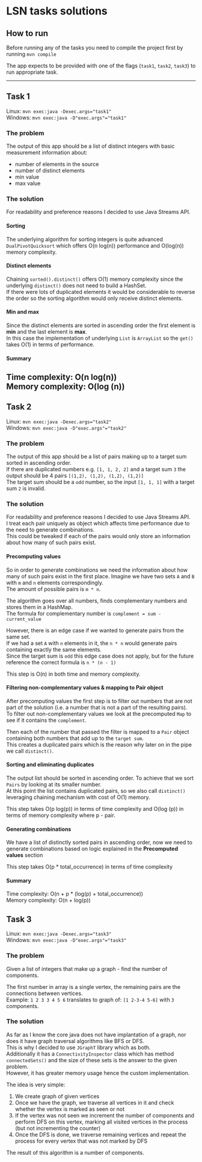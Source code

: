 # LSN tasks solutions

## How to run
Before running any of the tasks you need to compile the project first by running `mvn compile`

The app expects to be provided with one of the flags (`task1`, `task2`, `task3`) to run appropriate task.  

---
## Task 1

Linux: `mvn exec:java -Dexec.args="task1"`  
Windows: `mvn exec:java -D"exec.args"="task1"`

### The problem

The output of this app should be a list of distinct integers with basic measurement information about:
- number of elements in the source
- number of distinct elements
- min value
- max value

### The solution

For readability and preference reasons I decided to use Java Streams API.  

#### Sorting
The underlying algorithm for sorting integers is quite advanced `DualPivotQuicksort` which offers O(n log(n)) performance and O(log(n)) memory complexity.

#### Distinct elements
Chaining `sorted().distinct()` offers O(1) memory complexity since the underlying `distinct()` does not need to build a HashSet.  
If there were lots of duplicated elements it would be considerable to reverse the order so the sorting algorithm would only receive distinct elements.

#### Min and max
Since the distinct elements are sorted in ascending order the first element is **min** and the last element is **max**.  
In this case the implementation of underlying `List` is `ArrayList` so the `get()` takes O(1) in terms of performance.

#### Summary  
Time complexity: O(n log(n))  
Memory complexity: O(log (n))
---
## Task 2

Linux: `mvn exec:java -Dexec.args="task2"`   
Windows: `mvn exec:java -D"exec.args"="task2"`

### The problem

The output of this app should be a list of pairs making up to a target sum sorted in ascending order.  
If there are duplicated numbers e.g. `[1, 1, 2, 2]` and a target sum `3` the output should be 4 pairs `[(1,2), (1,2), (1,2), (1,2)]`  
The target sum should be a `odd` number, so the input `[1, 1, 1]` with a target sum `2` is invalid.

### The solution

For readability and preference reasons I decided to use Java Streams API.  
I treat each pair uniquely as object which affects time performance due to the need to generate combinations.  
This could be tweaked if each of the pairs would only store an information about how many of such pairs exist.  

#### Precomputing values
So in order to generate combinations we need the information about how many of such pairs exist in the first place. 
Imagine we have two sets `A` and `B` with `m` and `n` elements correspondingly.  
The amount of possible pairs is `m * n`.

The algorithm goes over all numbers, finds complementary numbers and stores them in a HashMap.  
The formula for complementary number is `complement = sum - current_value`

However, there is an edge case if we wanted to generate pairs from the same set.  
If we had a set `A` with `n` elements in it, the `n * n` would generate pairs containing exactly the same elements.  
Since the target sum is `odd` this edge case does not apply, but for the future reference the correct formula is `n * (n - 1)` 

This step is O(n) in both time and memory complexity. 

#### Filtering non-complementary values & mapping to Pair object
After precomputing values the first step is to filter out numbers that are not part of the solution (i.e. a number that is not a part of the resulting pairs).  
To filter out non-complementary values we look at the precomputed `Map` to see if it contains the `complement`.  

Then each of the number that passed the filter is mapped to a `Pair` object containing both numbers that add up to the `target sum`.  
This creates a duplicated pairs which is the reason why later on in the pipe we call `distinct()`.  

#### Sorting and eliminating duplicates
The output list should be sorted in ascending order. To achieve that we sort `Pairs` by looking at its smaller number.  
At this point the list contains duplicated pairs, so we also call `distinct()` leveraging chaining mechanism with cost of O(1) memory.

This step takes O(p log(p)) in terms of time complexity and O(log (p)) in terms of memory complexity where p - pair. 

#### Generating combinations
We have a list of distinctly sorted pairs in ascending order, now we need to generate combinations based on logic explained in the **Precomputed values** section

This step takes O(p * total_occurrence) in terms of time complexity

#### Summary
Time complexity: O(n + p * (log(p) + total_occurrence))  
Memory complexity: O(n + log(p))
## Task 3

Linux: `mvn exec:java -Dexec.args="task3"`  
Windows: `mvn exec:java -D"exec.args"="task3"`

### The problem

Given a list of integers that make up a graph - find the number of components.

The first number in array is a single vertex, the remaining pairs are the connections between vertices.  
Example: `1 2 3 3 4 5 6` translates to graph of: `[1 2-3-4 5-6]` with `3` components.

### The solution

As far as I know the core java does not have implantation of a graph, nor does it have graph traversal algorithms like BFS or DFS.  
This is why I decided to use `JGraphT` library which as both.  
Additionally it has a `ConnectivityInspector` class which has method `connectedSets()` and the size of these sets is the answer to the given problem.  
However, it has greater memory usage hence the custom implementation.

The idea is very simple: 

1. We create graph of given vertices
2. Once we have the graph, we traverse all vertices in it and check whether the vertex is marked as seen or not
3. If the vertex was not seen we increment the number of components and perform DFS on this vertex, marking all visited vertices in the process (but not incrementing the counter)
4. Once the DFS is done, we traverse remaining vertices and repeat the process for every vertex that was not marked by DFS

The result of this algorithm is a number of components.

